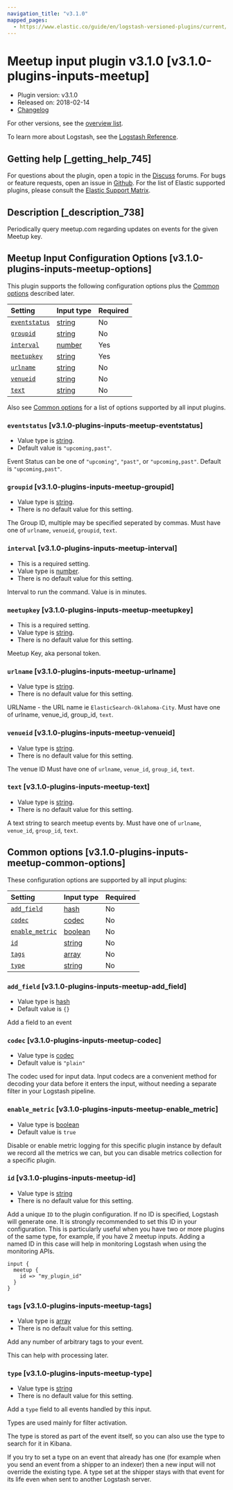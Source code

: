 ```yaml
---
navigation_title: "v3.1.0"
mapped_pages:
  - https://www.elastic.co/guide/en/logstash-versioned-plugins/current/v3.1.0-plugins-inputs-meetup.html
---
```


# Meetup input plugin v3.1.0 [v3.1.0-plugins-inputs-meetup]

* Plugin version: v3.1.0
* Released on: 2018-02-14
* [Changelog](https://github.com/logstash-plugins/logstash-input-meetup/blob/v3.1.0/CHANGELOG.md)

For other versions, see the [overview list](input-meetup-index.md).

To learn more about Logstash, see the [Logstash Reference](https://www.elastic.co/guide/en/logstash/current/index.html).

## Getting help [_getting_help_745]

For questions about the plugin, open a topic in the [Discuss](http://discuss.elastic.co) forums. For bugs or feature requests, open an issue in [Github](https://github.com/logstash-plugins/logstash-input-meetup). For the list of Elastic supported plugins, please consult the [Elastic Support Matrix](https://www.elastic.co/support/matrix#matrix_logstash_plugins).

## Description [_description_738]

Periodically query meetup.com regarding updates on events for the given Meetup key.

## Meetup Input Configuration Options [v3.1.0-plugins-inputs-meetup-options]

This plugin supports the following configuration options plus the [Common options](v3-1-0-plugins-inputs-meetup.md#v3.1.0-plugins-inputs-meetup-common-options) described later.

| Setting | Input type | Required |
| :- | :- | :- |
| [`eventstatus`](v3-1-0-plugins-inputs-meetup.md#v3.1.0-plugins-inputs-meetup-eventstatus) | [string](/lsr/value-types.md#string) | No |
| [`groupid`](v3-1-0-plugins-inputs-meetup.md#v3.1.0-plugins-inputs-meetup-groupid) | [string](/lsr/value-types.md#string) | No |
| [`interval`](v3-1-0-plugins-inputs-meetup.md#v3.1.0-plugins-inputs-meetup-interval) | [number](/lsr/value-types.md#number) | Yes |
| [`meetupkey`](v3-1-0-plugins-inputs-meetup.md#v3.1.0-plugins-inputs-meetup-meetupkey) | [string](/lsr/value-types.md#string) | Yes |
| [`urlname`](v3-1-0-plugins-inputs-meetup.md#v3.1.0-plugins-inputs-meetup-urlname) | [string](/lsr/value-types.md#string) | No |
| [`venueid`](v3-1-0-plugins-inputs-meetup.md#v3.1.0-plugins-inputs-meetup-venueid) | [string](/lsr/value-types.md#string) | No |
| [`text`](v3-1-0-plugins-inputs-meetup.md#v3.1.0-plugins-inputs-meetup-text) | [string](/lsr/value-types.md#string) | No |

Also see [Common options](v3-1-0-plugins-inputs-meetup.md#v3.1.0-plugins-inputs-meetup-common-options) for a list of options supported by all input plugins.

### `eventstatus` [v3.1.0-plugins-inputs-meetup-eventstatus]

* Value type is [string](/lsr/value-types.md#string).
* Default value is `"upcoming,past"`.

Event Status can be one of `"upcoming"`, `"past"`, or `"upcoming,past"`. Default is `"upcoming,past"`.

### `groupid` [v3.1.0-plugins-inputs-meetup-groupid]

* Value type is [string](/lsr/value-types.md#string).
* There is no default value for this setting.

The Group ID, multiple may be specified seperated by commas. Must have one of `urlname`, `venueid`, `groupid`, `text`.

### `interval` [v3.1.0-plugins-inputs-meetup-interval]

* This is a required setting.
* Value type is [number](/lsr/value-types.md#number).
* There is no default value for this setting.

Interval to run the command. Value is in minutes.

### `meetupkey` [v3.1.0-plugins-inputs-meetup-meetupkey]

* This is a required setting.
* Value type is [string](/lsr/value-types.md#string).
* There is no default value for this setting.

Meetup Key, aka personal token.

### `urlname` [v3.1.0-plugins-inputs-meetup-urlname]

* Value type is [string](/lsr/value-types.md#string).
* There is no default value for this setting.

URLName - the URL name ie `ElasticSearch-Oklahoma-City`. Must have one of urlname, venue\_id, group\_id, `text`.

### `venueid` [v3.1.0-plugins-inputs-meetup-venueid]

* Value type is [string](/lsr/value-types.md#string).
* There is no default value for this setting.

The venue ID Must have one of `urlname`, `venue_id`, `group_id`, `text`.

### `text` [v3.1.0-plugins-inputs-meetup-text]

* Value type is [string](/lsr/value-types.md#string).
* There is no default value for this setting.

A text string to search meetup events by. Must have one of `urlname`, `venue_id`, `group_id`, `text`.

## Common options [v3.1.0-plugins-inputs-meetup-common-options]

These configuration options are supported by all input plugins:

| Setting | Input type | Required |
| :- | :- | :- |
| [`add_field`](v3-1-0-plugins-inputs-meetup.md#v3.1.0-plugins-inputs-meetup-add_field) | [hash](/lsr/value-types.md#hash) | No |
| [`codec`](v3-1-0-plugins-inputs-meetup.md#v3.1.0-plugins-inputs-meetup-codec) | [codec](/lsr/value-types.md#codec) | No |
| [`enable_metric`](v3-1-0-plugins-inputs-meetup.md#v3.1.0-plugins-inputs-meetup-enable_metric) | [boolean](/lsr/value-types.md#boolean) | No |
| [`id`](v3-1-0-plugins-inputs-meetup.md#v3.1.0-plugins-inputs-meetup-id) | [string](/lsr/value-types.md#string) | No |
| [`tags`](v3-1-0-plugins-inputs-meetup.md#v3.1.0-plugins-inputs-meetup-tags) | [array](/lsr/value-types.md#array) | No |
| [`type`](v3-1-0-plugins-inputs-meetup.md#v3.1.0-plugins-inputs-meetup-type) | [string](/lsr/value-types.md#string) | No |

### `add_field` [v3.1.0-plugins-inputs-meetup-add_field]

* Value type is [hash](/lsr/value-types.md#hash)
* Default value is `{}`

Add a field to an event

### `codec` [v3.1.0-plugins-inputs-meetup-codec]

* Value type is [codec](/lsr/value-types.md#codec)
* Default value is `"plain"`

The codec used for input data. Input codecs are a convenient method for decoding your data before it enters the input, without needing a separate filter in your Logstash pipeline.

### `enable_metric` [v3.1.0-plugins-inputs-meetup-enable_metric]

* Value type is [boolean](/lsr/value-types.md#boolean)
* Default value is `true`

Disable or enable metric logging for this specific plugin instance by default we record all the metrics we can, but you can disable metrics collection for a specific plugin.

### `id` [v3.1.0-plugins-inputs-meetup-id]

* Value type is [string](/lsr/value-types.md#string)
* There is no default value for this setting.

Add a unique `ID` to the plugin configuration. If no ID is specified, Logstash will generate one. It is strongly recommended to set this ID in your configuration. This is particularly useful when you have two or more plugins of the same type, for example, if you have 2 meetup inputs. Adding a named ID in this case will help in monitoring Logstash when using the monitoring APIs.

```
input {
  meetup {
    id => "my_plugin_id"
  }
}
```

### `tags` [v3.1.0-plugins-inputs-meetup-tags]

* Value type is [array](/lsr/value-types.md#array)
* There is no default value for this setting.

Add any number of arbitrary tags to your event.

This can help with processing later.

### `type` [v3.1.0-plugins-inputs-meetup-type]

* Value type is [string](/lsr/value-types.md#string)
* There is no default value for this setting.

Add a `type` field to all events handled by this input.

Types are used mainly for filter activation.

The type is stored as part of the event itself, so you can also use the type to search for it in Kibana.

If you try to set a type on an event that already has one (for example when you send an event from a shipper to an indexer) then a new input will not override the existing type. A type set at the shipper stays with that event for its life even when sent to another Logstash server.
